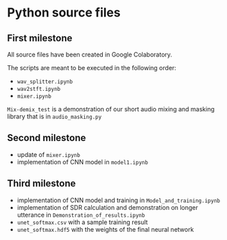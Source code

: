 # Python source files
## First milestone

All source files have been created in Google Colaboratory.

The scripts are meant to be executed in the following order:
- `wav_splitter.ipynb`
- `wav2stft.ipynb`
- `mixer.ipynb`

`Mix-demix_test` is a demonstration of our short audio mixing and masking library that is in `audio_masking.py`

## Second milestone

- update of `mixer.ipynb`
- implementation of CNN model in `model1.ipynb`

## Third milestone

- implementation of CNN model and training in `Model_and_training.ipynb`
- implementation of SDR calculation and demonstration on longer utterance in `Demonstration_of_results.ipynb`
- `unet_softmax.csv` with a sample training result
- `unet_softmax.hdf5` with the weights of the final neural network
